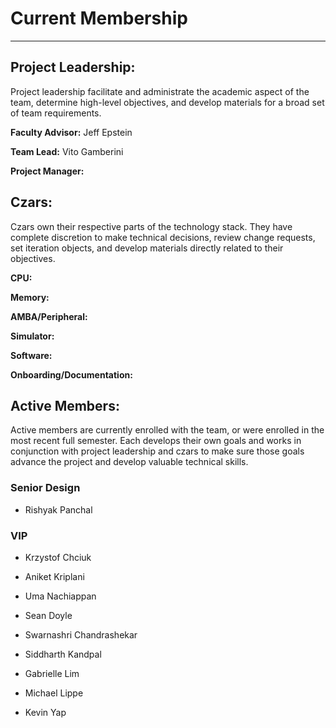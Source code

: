 # Current Membership

---

## Project Leadership:

Project leadership facilitate and administrate the academic aspect of the team,
determine high-level objectives, and develop materials for a broad set of
team requirements.

**Faculty Advisor:** Jeff Epstein

**Team Lead:** Vito Gamberini

**Project Manager:**

## Czars:

Czars own their respective parts of the technology stack. They have complete
discretion to make technical decisions, review change requests, set iteration
objects, and develop materials directly related to their objectives.

**CPU:**

**Memory:**

**AMBA/Peripheral:**

**Simulator:**

**Software:**

**Onboarding/Documentation:**

## Active Members:

Active members are currently enrolled with the team, or were enrolled in the
most recent full semester. Each develops their own goals and works in
conjunction with project leadership and czars to make sure those goals advance
the project and develop valuable technical skills.

### Senior Design

* Rishyak Panchal

### VIP

* Krzystof Chciuk

* Aniket Kriplani

* Uma Nachiappan

* Sean Doyle

* Swarnashri Chandrashekar

* Siddharth Kandpal

* Gabrielle Lim

* Michael Lippe

* Kevin Yap
